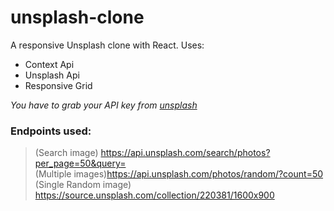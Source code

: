 # unsplash-clone
A responsive Unsplash clone with React.
Uses: 
 - Context Api
 - Unsplash Api
 - Responsive Grid

*You have to grab your API key from [unsplash](https://unsplash.com/developers)*

### Endpoints used:
>(Search image) https://api.unsplash.com/search/photos?per_page=50&query= <br>
>(Multiple images)https://api.unsplash.com/photos/random/?count=50 <br>
>(Single Random image) https://source.unsplash.com/collection/220381/1600x900
